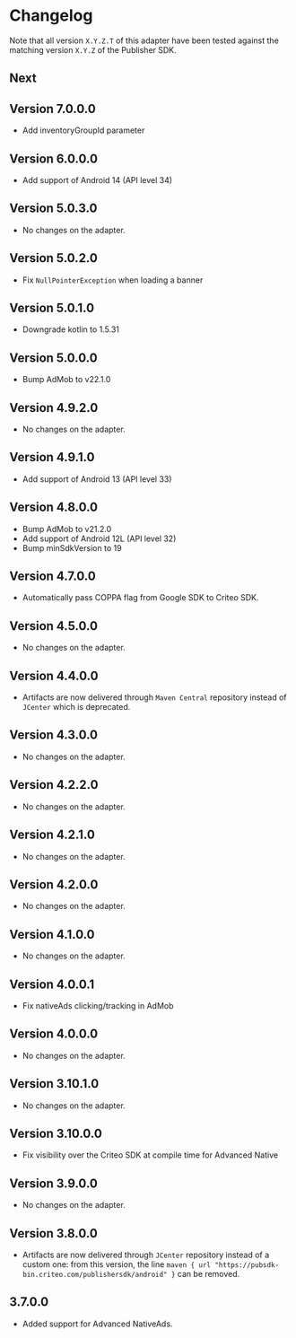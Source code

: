 # Changelog

Note that all version `X.Y.Z.T` of this adapter have been tested against the matching version
`X.Y.Z` of the Publisher SDK.

## Next

## Version 7.0.0.0
* Add inventoryGroupId parameter

## Version 6.0.0.0
* Add support of Android 14 (API level 34)

## Version 5.0.3.0
* No changes on the adapter.

## Version 5.0.2.0
* Fix `NullPointerException` when loading a banner

## Version 5.0.1.0
* Downgrade kotlin to 1.5.31

## Version 5.0.0.0
* Bump AdMob to v22.1.0

## Version 4.9.2.0
* No changes on the adapter.

## Version 4.9.1.0
* Add support of Android 13 (API level 33)

## Version 4.8.0.0
* Bump AdMob to v21.2.0
* Add support of Android 12L (API level 32)
* Bump minSdkVersion to 19

## Version 4.7.0.0
* Automatically pass COPPA flag from Google SDK to Criteo SDK.

## Version 4.5.0.0
* No changes on the adapter.

## Version 4.4.0.0
* Artifacts are now delivered through `Maven Central` repository instead of `JCenter` which is
  deprecated.

## Version 4.3.0.0
* No changes on the adapter.

## Version 4.2.2.0
* No changes on the adapter.

## Version 4.2.1.0
* No changes on the adapter.

## Version 4.2.0.0
* No changes on the adapter.

## Version 4.1.0.0 
* No changes on the adapter.

## Version 4.0.0.1
* Fix nativeAds clicking/tracking in AdMob

## Version 4.0.0.0
* No changes on the adapter.

## Version 3.10.1.0

* No changes on the adapter.
 
## Version 3.10.0.0

* Fix visibility over the Criteo SDK at compile time for Advanced Native

## Version 3.9.0.0

* No changes on the adapter.

## Version 3.8.0.0

* Artifacts are now delivered through `JCenter` repository instead of a custom one: from this
version, the line `maven { url "https://pubsdk-bin.criteo.com/publishersdk/android" }` can be
removed.

## 3.7.0.0

* Added support for Advanced NativeAds.
